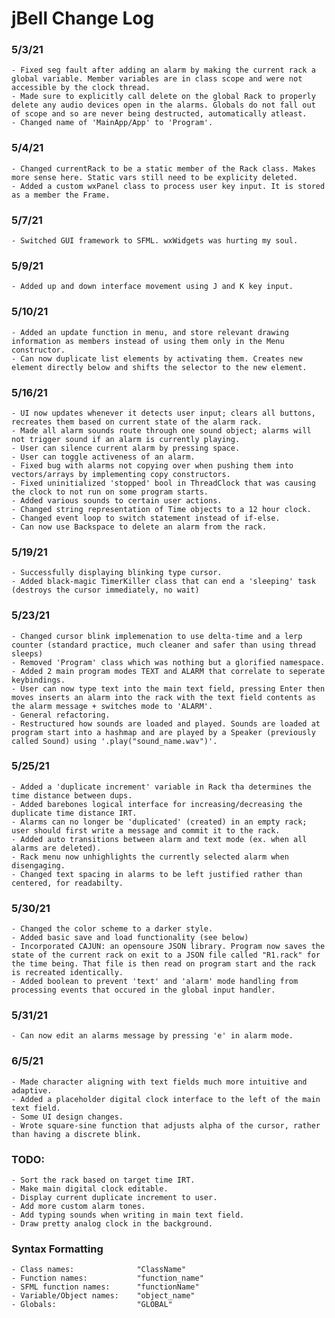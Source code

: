 # jBell Change Log


### 5/3/21
	- Fixed seg fault after adding an alarm by making the current rack a global variable. Member variables are in class scope and were not accessible by the clock thread.
	- Made sure to explicitly call delete on the global Rack to properly delete any audio devices open in the alarms. Globals do not fall out of scope and so are never being destructed, automatically atleast.
	- Changed name of 'MainApp/App' to 'Program'.

### 5/4/21
	- Changed currentRack to be a static member of the Rack class. Makes more sense here. Static vars still need to be explicity deleted.
	- Added a custom wxPanel class to process user key input. It is stored as a member the Frame.

### 5/7/21
	- Switched GUI framework to SFML. wxWidgets was hurting my soul.

### 5/9/21
	- Added up and down interface movement using J and K key input.

### 5/10/21
	- Added an update function in menu, and store relevant drawing information as members instead of using them only in the Menu constructor.
	- Can now duplicate list elements by activating them. Creates new element directly below and shifts the selector to the new element.

### 5/16/21
	- UI now updates whenever it detects user input; clears all buttons, recreates them based on current state of the alarm rack.
	- Made all alarm sounds route through one sound object; alarms will not trigger sound if an alarm is currently playing.
	- User can silence current alarm by pressing space.
	- User can toggle activeness of an alarm.
	- Fixed bug with alarms not copying over when pushing them into vectors/arrays by implementing copy constructors.
	- Fixed uninitialized 'stopped' bool in ThreadClock that was causing the clock to not run on some program starts.
	- Added various sounds to certain user actions.
	- Changed string representation of Time objects to a 12 hour clock.
	- Changed event loop to switch statement instead of if-else.
	- Can now use Backspace to delete an alarm from the rack.

### 5/19/21
	- Successfully displaying blinking type cursor.
	- Added black-magic TimerKiller class that can end a 'sleeping' task (destroys the cursor immediately, no wait)

### 5/23/21
	- Changed cursor blink implemenation to use delta-time and a lerp counter (standard practice, much cleaner and safer than using thread sleeps)
	- Removed 'Program' class which was nothing but a glorified namespace.
	- Added 2 main program modes TEXT and ALARM that correlate to seperate keybindings.
	- User can now type text into the main text field, pressing Enter then moves inserts an alarm into the rack with the text field contents as the alarm message + switches mode to 'ALARM'.
	- General refactoring.
	- Restructured how sounds are loaded and played. Sounds are loaded at program start into a hashmap and are played by a Speaker (previously called Sound) using '.play("sound_name.wav")'.

### 5/25/21
	- Added a 'duplicate increment' variable in Rack tha determines the time distance between dups.
	- Added barebones logical interface for increasing/decreasing the duplicate time distance IRT.
	- Alarms can no longer be 'duplicated' (created) in an empty rack; user should first write a message and commit it to the rack.
	- Added auto transitions between alarm and text mode (ex. when all alarms are deleted).
	- Rack menu now unhighlights the currently selected alarm when disengaging.
	- Changed text spacing in alarms to be left justified rather than centered, for readabilty.

### 5/30/21
	- Changed the color scheme to a darker style.
	- Added basic save and load functionality (see below)
	- Incorporated CAJUN: an opensoure JSON library. Program now saves the state of the current rack on exit to a JSON file called "R1.rack" for the time being. That file is then read on program start and the rack is recreated identically.
	- Added boolean to prevent 'text' and 'alarm' mode handling from processing events that occured in the global input handler.

### 5/31/21
	- Can now edit an alarms message by pressing 'e' in alarm mode.

### 6/5/21
	- Made character aligning with text fields much more intuitive and adaptive.
	- Added a placeholder digital clock interface to the left of the main text field.
	- Some UI design changes.
	- Wrote square-sine function that adjusts alpha of the cursor, rather than having a discrete blink.



### TODO:
	- Sort the rack based on target time IRT.
	- Make main digital clock editable.
	- Display current duplicate increment to user.
	- Add more custom alarm tones.
	- Add typing sounds when writing in main text field.
	- Draw pretty analog clock in the background.


### Syntax Formatting
	- Class names: 				"ClassName"
	- Function names: 			"function_name"
	- SFML function names:		"functionName"
	- Variable/Object names:	"object_name"
	- Globals:			        "GLOBAL"



